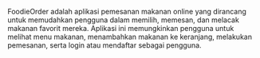 FoodieOrder adalah aplikasi pemesanan makanan online yang dirancang untuk memudahkan pengguna dalam memilih, memesan, dan melacak makanan favorit mereka. Aplikasi ini memungkinkan pengguna untuk melihat menu makanan, menambahkan makanan ke keranjang, melakukan pemesanan, serta login atau mendaftar sebagai pengguna.
